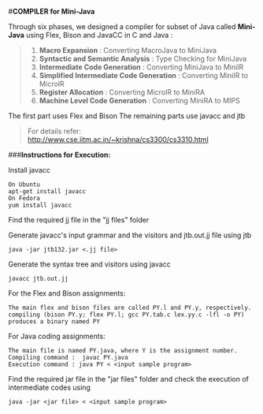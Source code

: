 #**COMPILER for Mini-Java**

Through six phases, we designed a compiler for subset of Java called **Mini-Java** using Flex, Bison and JavaCC in C and Java :
> 1. **Macro Expansion** : Converting MacroJava to MiniJava
> 2. **Syntactic and Semantic Analysis** : Type Checking for MiniJava
> 3. **Intermediate Code Generation** : Converting MiniJava to MiniIR
> 4. **Simplified Intermediate Code Generation** : Converting MiniIR to MicroIR
> 5. **Register Allocation** : Converting MicroIR to MiniRA
> 6. **Machine Level Code Generation** : Converting MiniRA to MIPS

The first part uses Flex and Bison
The remaining parts use javacc and jtb

> For details refer: http://www.cse.iitm.ac.in/~krishna/cs3300/cs3310.html

###**Instructions for Execution:** 

Install javacc

	On Ubuntu
	apt-get install javacc
	On Fedora
	yum install javacc

Find the required jj file in the "jj files" folder

Generate javacc's input grammar and the visitors and jtb.out.jj file using jtb

	java -jar jtb132.jar <.jj file>

Generate the syntax tree and visitors using javacc

	javacc jtb.out.jj

For the Flex and Bison assignments:
	
	The main flex and bison files are called PY.l and PY.y, respectively.
	compiling (bison PY.y; flex PY.l; gcc PY.tab.c lex.yy.c -lfl -o PY) produces a binary named PY 

For Java coding assignments:
	
	The main file is named PY.java, where Y is the assignment number.
	Compiling command :  javac PY.java
	Execution command : java PY < <input sample program>

Find the required jar file in the "jar files" folder and check the execution of intermediate codes using

	java -jar <jar file> < <input sample program>